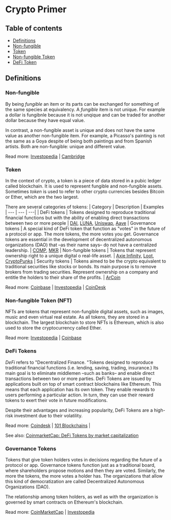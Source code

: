 # Crypto Primer

## Table of contents
- [Definitions](#definitions)
- [Non-fungible](#non-fungible)
- [Token](#token)
- [Non-fungible Token](#non-fungible-token-nft)
- [DeFi Token](#defin-token)


## Definitions

### Non-fungible

By being *fungible* an item or its parts can be exchanged for something of the same species at equivalency. A *fungible* item is not unique. For example a dollar is fungibnle because it is not unqique and can be traded for another dollar because they have equal value.

In contrast, a non-fungible asset is unique and does not have the same value as another non-fungible item. For example, a Picasso's painting is not the same as a Goya despite of being both paintings and from Spanish artists. Both are non-fungible: unique and different value.

Read more: [Investopedia](https://www.investopedia.com/terms/f/fungibility.asp) | [Cambridge](https://dictionary.cambridge.org/us/dictionary/english/fungible)

### Token

In the context of crypto, a token is a piece of data stored in a pubic ledger called blockchain. It is used to represent fungible and non-fungible assets. Sometimes *token* is used to refer to other crypto currencies besides Bitcoin or Ether, which are the two largest.

There are several categories of tokens: 
| Category | Description | Examples
| --- | --- | ---|
| DeFi tokens | Tokens designed to reproduce traditional financial functions but with the ability of enabling direct transactions between two or more people | [DAI](https://makerdao.com/en/), [LUNA](https://www.terra.money/), [Uniswap](https://uniswap.org/), [Aave](https://aave.com/)
| Governance tokens | A special kind of DeFi token that function as "votes" in the future of a protocol or app. The more tokens, the more votes you get. Governance tokens are essential in the development of decentralized autonomous organizations (DAO) that –as their name says– do not have a centralized leadership. | [COMP](https://compound.finance/), [MKR](https://makerdao.com/en/)
| Non-fungible tokens | Tokens that represent ownership right to a unique digital o real-life asset. | [Axie Infinity](https://axieinfinity.com/), [Loot](https://www.lootproject.com/), [CryptoPunks](https://www.larvalabs.com/cryptopunks)
| Security tokens | Tokens aimed to be the crypto equivalent to traditional securities like stocks or bonds. Its main purpose is to remove brokers from trading securities. Represent ownership on a company and entitle the holders to their share of the profits. | [ArCoin](https://arcoin.arcalabs.com/)

Read more: [Coinbase](https://www.coinbase.com/learn/crypto-basics/what-is-a-token) | [Investopedia](https://www.investopedia.com/terms/c/crypto-token.asp) | [CoinDesk](https://www.coindesk.com/business/2021/06/30/security-tokens-are-back-and-this-time-its-real/)

### Non-fungible Token (NFT)

NFTs are tokens that represent non-fungible digital assets, such as images, music and even virtual real estate. As all tokens, they are stored in a blockchain. The largest blockchain to store NFTs is Ethereum, which is also used to store the cryptocurrency called Ether.

Read more: [Investopedia](https://www.investopedia.com/non-fungible-tokens-nft-5115211) | [Coinbase](https://www.coinbase.com/learn/crypto-basics/what-is-a-token)

### DeFi Tokens

*DeFi* refers to "Decentralized Finance. "Tokens designed to reproduce traditional financial functions (i.e. lending, saving, trading, insurance.) Its main goal is to eliminate middlemen –such as banks– and enable direct transactions between two or more parties. DeFi Tokens are issued by applications built on top of smart contract blockchains like Ethereum. This means that each application has its own token. They enable rewards to users performing a particular action. In turn, they can use their reward tokens to exert their vote in future modifications.

Despite their advantages and increasing popularity, DeFi Tokens are a high-risk investment due to their volatility.

Read more: [Coindesk](https://www.coindesk.com/tech/2020/09/18/what-is-defi/) | [101 Blockchains](https://101blockchains.com/defi-tokens/) |

See also: [CoinmarketCap: DeFi Tokens by market capitalization](https://coinmarketcap.com/view/defi/)

### Governance Tokens

Tokens that give token holders votes in decisions regarding the future of a protocol or app. Governance tokens function just as a traditional board, where shareholders propose motions and then they are voted. Similarly, the more the tokens, the more votes a holder has. The organizations that allow this kind of democratization are called Decentralized Autonomous Organizations (DAO).

The relationship among token holders, as well as with the organization is governed by smart contracts on Ethereum's blockchain.

Read more: [CoinMarketCap](https://coinmarketcap.com/alexandria/glossary/governance-token) | [Investopedia](https://www.investopedia.com/tech/governance-why-crypto-investors-should-care/)
